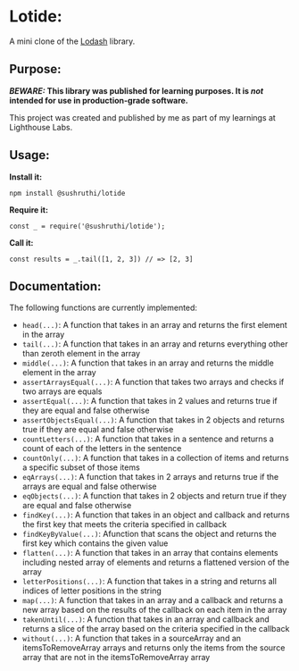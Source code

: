 # Lotide:

A mini clone of the [Lodash](https://lodash.com) library.

## Purpose:

**_BEWARE:_ This library was published for learning purposes. It is _not_ intended for use in production-grade software.**

This project was created and published by me as part of my learnings at Lighthouse Labs.

## Usage:

**Install it:**

`npm install @sushruthi/lotide`

**Require it:**

`const _ = require('@sushruthi/lotide');`

**Call it:**

`const results = _.tail([1, 2, 3]) // => [2, 3]`

## Documentation:

The following functions are currently implemented:

- `head(...)`: A function that takes in an array and returns the first element in the array
- `tail(...)`: A function that takes in an array and returns everything other than zeroth element in the array
- `middle(...)`: A function that takes in an array and returns the middle element in the array
- `assertArraysEqual(...)`: A function that takes two arrays and checks if two arrays are equals
- `assertEqual(...)`: A function that takes in 2 values and returns true if they are equal and false otherwise
- `assertObjectsEqual(...)`: A function that takes in 2 objects and returns true if they are equal and false otherwise
- `countLetters(...)`: A function that takes in a sentence and returns a count of each of the letters in the sentence
- `countOnly(...)`: A function that takes in a collection of items and returns a specific subset of those items
- `eqArrays(...)`: A function that takes in 2 arrays and returns true if the arrays are equal and false otherwise
- `eqObjects(...)`: A function that takes in 2 objects and return true if they are equal and false otherwise
- `findKey(...)`: A function that takes in an object and callback and returns the first key that meets the criteria specified in callback
- `findKeyByValue(...)`: Afunction that scans the object and returns the first key which contains the given value
- `flatten(...)`: A function that takes in an array that contains elements including nested array of elements and returns a flattened version of the array
- `letterPositions(...)`: A function that takes in a string and returns all indices of letter positions in the string
- `map(...)`: A function that takes in an array and a callback and returns a new array based on the results of the callback on each item in the array
- `takenUntil(...)`: A function that takes in an array and callback and returns a slice of the array based on the criteria specified in the callback
- `without(...)`: A function that takes in a sourceArray and an itemsToRemoveArray arrays and returns only the items from the source array that are not in the itemsToRemoveArray array

